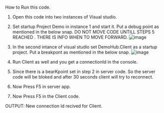 How to Run this code.

1. Open this code into two instances of Visual studio.
2. Set startup Project Demo in instance 1 and start it. Put a debug point as mentioned in the below snap.  DO NOT MOVE CODE UNTILL STEPS 5 REACHED . THERE IS INFO WHEN TO MOVE FORWARD. 
   ![image](https://github.com/user-attachments/assets/791c29da-bfe3-4f7d-96f8-17e1ca926ce6)
3. In the second intance of visual studio set DemoHub.Client as a startup project. Put a breakpont as mentioned in the below snap.
    ![image](https://github.com/user-attachments/assets/ac502838-1327-452b-8c68-940ce9e28524)

5. Run Client as well and you get a connectionId in the console. 
6. Since there is a bearKpoint set in step 2 in server code. So the server code will be bloked and after 30 seconds client will try to reconnect.
7. Now Press F5 in server app.
8. Now Press F5 in the Client code.

OUTPUT: New connection Id recived for Client. 
